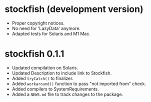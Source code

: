 # stockfish (development version)

* Proper copyright notices.
* No need for 'LazyData' anymore.
* Adapted tests for Solaris and M1 Mac.

# stockfish 0.1.1

* Updated compilation on Solaris.
* Updated Description to include link to Stockfish.
* Added `tryCatch()` to finalizer.
* Added `workaround()` function to pass "not imported from" check.
* Added compilers to SystemRequirements.
* Added a `NEWS.md` file to track changes to the package.
